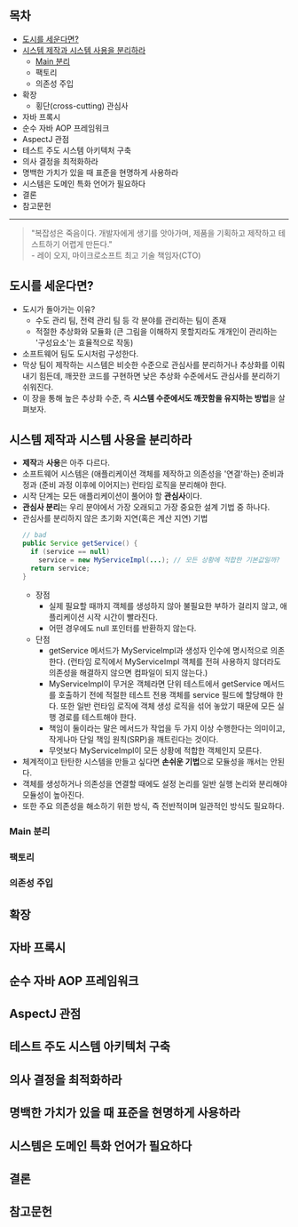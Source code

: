 ## 목차
+ [도시를 세운다면?](#도시를-세운다면)
+ [시스템 제작과 시스템 사용을 분리하라](#시스템-제작과-시스템-사용을-분리하라)
  + [Main 분리](#main-분리)
  + 팩토리
  + 의존성 주입
+ 확장
  + 횡단(cross-cutting) 관심사
+ 자바 프록시
+ 순수 자바 AOP 프레임워크
+ AspectJ 관점
+ 테스트 주도 시스템 아키텍처 구축
+ 의사 결정을 최적화하라
+ 명백한 가치가 있을 때 표준을 현명하게 사용하라
+ 시스템은 도메인 특화 언어가 필요하다
+ 결론
+ 참고문헌

----
> "복잡성은 죽음이다. 개발자에게 생기를 앗아가며, 제품을 기획하고 제작하고 테스트하기 어렵게 만든다."<br>
> \- 레이 오지, 마이크로소프트 최고 기술 책임자(CTO)

## 도시를 세운다면?
+ 도시가 돌아가는 이유?
  + 수도 관리 팀, 전력 관리 팀 등 각 분야를 관리하는 팀이 존재
  + 적절한 추상화와 모듈화 (큰 그림을 이해하지 못할지라도 개개인이 관리하는 '구성요소'는 효율적으로 작동)
+ 소프트웨어 팀도 도시처럼 구성한다.
+ 막상 팀이 제작하는 시스템은 비슷한 수준으로 관심사를 분리하거나 추상화를 이뤄내기 힘든데, 깨끗한 코드를 구현하면 낮은 추상화 수준에서도 관심사를 분리하기 쉬워진다.
+ 이 장을 통해 높은 추상화 수준, 즉 **시스템 수준에서도 깨끗함을 유지하는 방법**을 살펴보자.

## 시스템 제작과 시스템 사용을 분리하라
+ **제작**과 **사용**은 아주 다르다.
+ 소프트웨어 시스템은 (애플리케이션 객체를 제작하고 의존성을 '연결'하는) 준비과정과 (준비 과정 이후에 이어지는) 런타임 로직을 분리해야 한다.
+ 시작 단계는 모든 애플리케이션이 풀어야 할 **관심사**이다.
+ **관심사 분리**는 우리 분야에서 가장 오래되고 가장 중요한 설계 기법 중 하나다.
+ 관심사를 분리하지 않은 초기화 지연(혹은 계산 지연) 기법
  ```java
  // bad
  public Service getService() {
    if (service == null)
      service = new MyServiceImpl(...); // 모든 상황에 적합한 기본값일까?
    return service;
  }
  ```
  + 장점
    + 실제 필요할 때까지 객체를 생성하지 않아 불필요한 부하가 걸리지 않고, 애플리케이션 시작 시간이 빨라진다.
    + 어떤 경우에도 null 포인터를 반환하지 않는다.
  + 단점
    + getService 메서드가 MyServiceImpl과 생성자 인수에 명시적으로 의존한다. (런타임 로직에서 MyServiceImpl 객체를 전혀 사용하지 않더라도 의존성을 해결하지 않으면 컴파일이 되지 않는다.)
    + MyServiceImpl이 무거운 객체라면 단위 테스트에서 getService 메서드를 호출하기 전에 적절한 테스트 전용 객체를 service 필드에 할당해야 한다. 또한 일반 런타임 로직에 객체 생성 로직을 섞어 놓았기 때문에 모든 실행 경로를 테스트해야 한다.
    + 책임이 둘이라는 말은 메서드가 작업을 두 가지 이상 수행한다는 의미이고, 작게나마 단일 책임 원칙(SRP)을 깨트린다는 것이다.
    + 무엇보다 MyServiceImpl이 모든 상황에 적합한 객체인지 모른다.
+ 체계적이고 탄탄한 시스템을 만들고 싶다면 **손쉬운 기법**으로 모듈성을 깨서는 안된다.
+ 객체를 생성하거나 의존성을 연결할 때에도 설정 논리를 일반 실행 논리와 분리해야 모듈성이 높아진다.
+ 또한 주요 의존성을 해소하기 위한 방식, 즉 전반적이며 일관적인 방식도 필요하다.

### Main 분리

### 팩토리

### 의존성 주입

## 확장

## 자바 프록시

## 순수 자바 AOP 프레임워크

## AspectJ 관점

## 테스트 주도 시스템 아키텍처 구축

## 의사 결정을 최적화하라

## 명백한 가치가 있을 때 표준을 현명하게 사용하라

## 시스템은 도메인 특화 언어가 필요하다

## 결론

## 참고문헌
